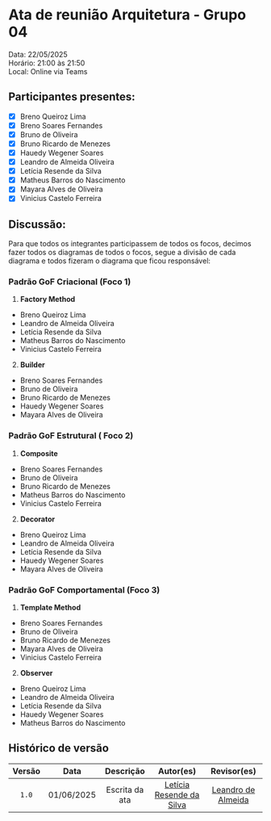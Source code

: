 # Ata de reunião Arquitetura - Grupo 04

Data: 22/05/2025 <br>
Horário: 21:00 às 21:50<br>
Local: Online via Teams

## Participantes presentes:

- [x] Breno Queiroz Lima
- [x] Breno Soares Fernandes
- [x] Bruno de Oliveira
- [x] Bruno Ricardo de Menezes
- [x] Hauedy Wegener Soares
- [x] Leandro de Almeida Oliveira
- [x] Letícia Resende da Silva
- [x] Matheus Barros do Nascimento
- [x] Mayara Alves de Oliveira
- [x] Vinicius Castelo Ferreira

## Discussão:

Para que todos os integrantes participassem de todos os focos, decimos fazer todos os diagramas de todos o focos, segue a divisão de cada diagrama e todos fizeram o diagrama que ficou responsável:

### Padrão GoF Criacional (Foco 1)

1. **Factory Method**
- Breno Queiroz Lima
- Leandro de Almeida Oliveira
- Letícia Resende da Silva
- Matheus Barros do Nascimento
- Vinicius Castelo Ferreira

2. **Builder**
- Breno Soares Fernandes
- Bruno de Oliveira
- Bruno Ricardo de Menezes
- Hauedy Wegener Soares
- Mayara Alves de Oliveira

### Padrão GoF Estrutural ( Foco 2)

1. **Composite**
- Breno Soares Fernandes
- Bruno de Oliveira
- Bruno Ricardo de Menezes
- Matheus Barros do Nascimento
- Vinicius Castelo Ferreira

2. **Decorator**
- Breno Queiroz Lima
- Leandro de Almeida Oliveira
- Letícia Resende da Silva
- Hauedy Wegener Soares
- Mayara Alves de Oliveira


### Padrão GoF Comportamental (Foco 3)

1. **Template Method**
- Breno Soares Fernandes
- Bruno de Oliveira
- Bruno Ricardo de Menezes
- Mayara Alves de Oliveira
- Vinicius Castelo Ferreira

2. **Observer**
- Breno Queiroz Lima
- Leandro de Almeida Oliveira
- Letícia Resende da Silva
- Hauedy Wegener Soares
- Matheus Barros do Nascimento



## Histórico de versão

<center>

| Versão | Data | Descrição | Autor(es) |    Revisor(es) |
| :-----: | :--------: | :------------------: | :-------------------: | :-----------------: |
|  `1.0`  | 01/06/2025 | Escrita da ata | [Letícia Resende da Silva ](https://github.com/LeticiaResende23)| [Leandro de Almeida](https://github.com/leomitx10) |

</center>